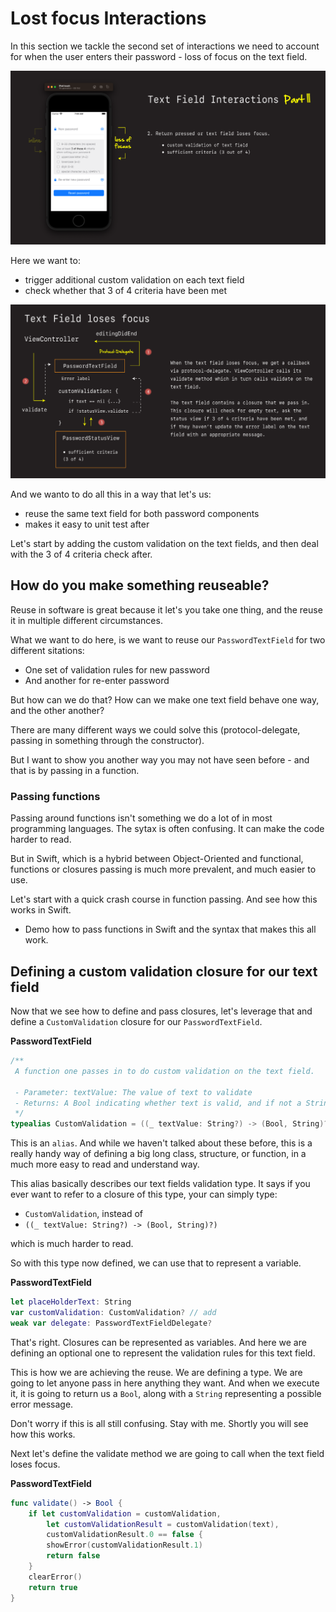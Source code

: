 # Lost focus Interactions

In this section we tackle the second set of interactions we need to account for when the user enters their password - loss of focus on the text field.

![](images/0.png)

Here we want to:

- trigger additional custom validation on each text field
- check whether that 3 of 4 criteria have been met

![](images/1.png)

And we wanto to do all this in a way that let's us:

- reuse the same text field  for both password components
- makes it easy to unit test after

Let's start by adding the custom validation on the text fields, and then deal with the 3 of 4 criteria check after.

## How do you make something reuseable?

Reuse in software is great because it let's you take one thing, and the reuse it in multiple different circumstances.

What we want to do here, is we want to reuse our `PasswordTextField` for two different sitations:

- One set of validation rules for new password
- And another for re-enter password

But how can we do that? How can we make one text field behave one way, and the other another?

There are many different ways we could solve this (protocol-delegate, passing in something through the constructor).

But I want to show you another way you may not have seen before - and that is by passing in a function.

### Passing functions

Passing around functions isn't something we do a lot of in most programming languages. The sytax is often confusing. It can make the code harder to read. 

But in Swift, which is a hybrid between Object-Oriented and functional, functions or closures passing is much more prevalent, and much easier to use.

Let's start with a quick crash course in function passing. And see how this works in Swift.

- Demo how to pass functions in Swift and the syntax that makes this all work.

## Defining a custom validation closure for our text field

Now that we see how to define and pass closures, let's leverage that and define a `CustomValidation` closure for our `PasswordTextField`.

**PasswordTextField**

```swift
/**
 A function one passes in to do custom validation on the text field.

 - Parameter: textValue: The value of text to validate
 - Returns: A Bool indicating whether text is valid, and if not a String containing an error message
 */
typealias CustomValidation = ((_ textValue: String?) -> (Bool, String)?)
```

This is an `alias`. And while we haven't talked about these before, this is a really handy way of defining a big long class, structure, or function, in a much more easy to read and understand way.

This alias basically describes our text fields validation type. It says if you ever want to refer to a closure of this type, your can simply type:

- `CustomValidation`, instead of
- `((_ textValue: String?) -> (Bool, String)?)`

which is much harder to read.

So with this type now defined, we can use that to represent a variable.

**PasswordTextField**

```swift
let placeHolderText: String
var customValidation: CustomValidation? // add
weak var delegate: PasswordTextFieldDelegate?
```

That's right. Closures can be represented as variables. And here we are defining an optional one to represent the validation rules for this text field.

This is how we are achieving the reuse. We are defining a type. We are going to let anyone pass in here anything they want. And when we execute it, it is going to return us a `Bool`, along with a `String` representing a possible error message.

Don't worry if this is all still confusing. Stay with me. Shortly you will see how this works.

Next let's define the validate method we are going to call when the text field loses focus.

**PasswordTextField**

```swift
func validate() -> Bool {
    if let customValidation = customValidation,
        let customValidationResult = customValidation(text),
        customValidationResult.0 == false {
        showError(customValidationResult.1)
        return false
    }
    clearError()
    return true
}
```


